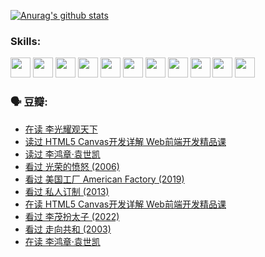 
[![Anurag's github stats](https://github-readme-stats.vercel.app/api?username=w940853815)](https://github.com/anuraghazra/github-readme-stats)

### Skills:

<code><img height="32" src="https://cdn.jsdelivr.net/npm/simple-icons@v5/icons/python.svg"></code>
<code><img height="32" src="https://cdn.jsdelivr.net/npm/simple-icons@v5/icons/javascript.svg"></code>
<code><img height="32" src="https://cdn.jsdelivr.net/npm/simple-icons@v5/icons/django.svg"></code>
<code><img height="32" src="https://cdn.jsdelivr.net/npm/simple-icons@v5/icons/flask.svg"></code>
<code><img height="32" src="https://cdn.jsdelivr.net/npm/simple-icons@v5/icons/vuetify.svg"></code>
<code><img height="32" src="https://cdn.jsdelivr.net/npm/simple-icons@v5/icons/git.svg"></code>
<code><img height="32" src="https://cdn.jsdelivr.net/npm/simple-icons@v5/icons/docker.svg"></code>
<code><img height="32" src="https://cdn.jsdelivr.net/npm/simple-icons@v5/icons/postgresql.svg"></code>
<code><img height="32" src="https://cdn.jsdelivr.net/npm/simple-icons@v5/icons/elasticsearch.svg"></code>
<code><img height="32" src="https://cdn.jsdelivr.net/npm/simple-icons@v5/icons/macos.svg"></code>
<code><img height="32" src="https://cdn.jsdelivr.net/npm/simple-icons@v5/icons/linux.svg"></code>

### 🗣 豆瓣:

<!-- DOUBAN-ACTIVITIES:START -->
- [在读 李光耀观天下](https://www.douban.com/people/136069238/status/3766041312/?_i=45071517)
- [读过 HTML5 Canvas开发详解 Web前端开发精品课](https://www.douban.com/people/136069238/status/3766040143/?_i=45071518)
- [读过 李鸿章·袁世凯](https://www.douban.com/people/136069238/status/3761877441/?_i=45071518)
- [看过 光荣的愤怒‎ (2006)](https://www.douban.com/people/136069238/status/3761756079/?_i=45071518)
- [看过 美国工厂 American Factory‎ (2019)](https://www.douban.com/people/136069238/status/3755217209/?_i=45071518)
- [看过 私人订制‎ (2013)](https://www.douban.com/people/136069238/status/3754213881/?_i=45071518)
- [在读 HTML5 Canvas开发详解 Web前端开发精品课](https://www.douban.com/people/136069238/status/3753058718/?_i=45071518)
- [看过 李茂扮太子‎ (2022)](https://www.douban.com/people/136069238/status/3752867740/?_i=45071518)
- [看过 走向共和‎ (2003)](https://www.douban.com/people/136069238/status/3752592231/?_i=45071518)
- [在读 李鸿章·袁世凯](https://www.douban.com/people/136069238/status/3751912061/?_i=45071518)
<!-- DOUBAN-ACTIVITIES:END -->
<!--
**w940853815/w940853815** is a ✨ _special_ ✨ repository because its `README.md` (this file) appears on your GitHub profile.

Here are some ideas to get you started:

- 🔭 I’m currently working on ...
- 🌱 I’m currently learning ...
- 👯 I’m looking to collaborate on ...
- 🤔 I’m looking for help with ...
- 💬 Ask me about ...
- 📫 How to reach me: ...
- 😄 Pronouns: ...
- ⚡ Fun fact: ...
-->
